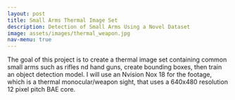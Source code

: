 ```yaml
---
layout: post
title: Small Arms Thermal Image Set
description: Detection of Small Arms Using a Novel Dataset
image: assets/images/thermal_weapon.jpg
nav-menu: true
---
```


The goal of this project is to create a thermal image set containing common small arms such as rifles nd hand guns, create bounding boxes, then train an object detection model. I will use an Nvision Nox 18 for the footage, which is a thermal monocular/weapon sight, that uses a 640x480 resolution 12 pixel pitch BAE core. 

